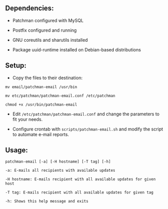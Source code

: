 Dependencies:
-----------------
- Patchman configured with MySQL

- Postfix configured and running

- GNU coreutils and sharutils installed

- Package uuid-runtime installed on Debian-based distributions


Setup:
-----------------
- Copy the files to their destination:
```
mv email/patchman-email /usr/bin

mv etc/patchman/patchman-email.conf /etc/patchman

chmod +x /usr/bin/patchman-email
```
- Edit `/etc/patchman/patchman-email.conf` and change the parameters to fit your needs.

- Configure crontab with `scripts/patchman-email.sh` and modify the script to automate e-mail reports.


Usage:
----------------
```
patchman-email [-a] [-H hostname] [-T tag] [-h]

-a: E-mails all recipients with available updates

-H hostname: E-mails recipient with all available updates for given host

-T tag: E-mails recipient with all available updates for given tag

-h: Shows this help message and exits
```

